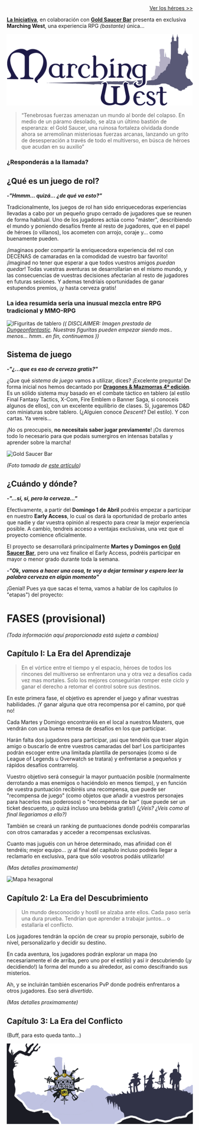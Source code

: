 ---
---
<div style="text-align: right;">
  <a href="/marchers/dwall.html">Ver los héroes >></a>
</div>

**[La Iniciativa](https://www.2innovative.net/blog/wp-content/uploads/2015/11/Patent-Pending.png)**, en colaboración con **[Gold Saucer Bar](https://goo.gl/maps/m1QMBA8UJPD2)** presenta en exclusiva **Marching West**, una experiencia RPG *(bastante)* única...

![Marching West](https://github.com/marching-west/early-access/raw/master/imagenes/logo.png)

> “Tenebrosas fuerzas amenazan un mundo al borde del colapso. En medio de un páramo desolado, se alza un último bastión de esperanza: el Gold Saucer, una ruinosa fortaleza olvidada donde ahora se arremolinan misteriosas fuerzas arcanas, lanzando un grito de desesperación a través de todo el multiverso, en búsca de héroes que acudan en su auxilio” 

### ¿Responderás a la llamada?


## ¿Qué es un juego de rol?

***-"Hmmm... quizá... ¿de qué va esto?"***

Tradicionalmente, los juegos de rol han sido enriquecedoras experiencias llevadas a cabo por un pequeño grupo cerrado de jugadores que se reunen de forma habitual. Uno de los jugadores actúa como "máster", describiendo el mundo y poniendo desafíos frente al resto de jugadores, que en el papel de héroes (o villanos), los acometen con arrojo, coraje y... como buenamente pueden.

¡Imaginaos poder compartir la enriquecedora experiencia del rol con DECENAS de camaradas en la comodidad de vuestro bar favorito! ¡Imaginad no tener que esperar a que todos vuestros amigos *puedan quedar*! Todas vuestras aventuras se desarrollarían en el mismo mundo, y las consecuencias de vuestras decisiones afectarían al resto de jugadores en futuras sesiones. Y ademas tendríais oportunidades de ganar estupendos premios, ¡y hasta cerveza gratis!

### La idea resumida sería una inusual mezcla entre RPG tradicional y MMO-RPG

![IFiguritas de tablero](http://1.bp.blogspot.com/-GPu2Ci1pq9Y/VKY6Mgr6_xI/AAAAAAAAGHw/KzZn1V4sYbg/s1600/Dungeon-Crawl-26.JPG)
_(( DISCLAIMER: Imagen prestada de [Dungeonfantastic](http://dungeonfantastic.blogspot.com.es/2015/01/amazing-d-skirmish-minis-battle.html). Nuestras figuritas pueden empezar siendo mas.. menos... hmm.. en fin, continuemos ))_
## Sistema de juego

***-"¿...que es eso de cerveza gratis?"***

¿Que qué *sistema de juego* vamos a utilizar, dices? ¡Excelente pregunta! De forma inicial nos hemos decantado por **[Dragones & Mazmorras 4ª edición](https://www.rantorpotha.com/Content/images/bd/00221-lg.jpg?1.0.2)**. Es un sólido sistema muy basado en el combate táctico en tablero (al estilo Final Fantasy Tactics, X-Com, Fire Emblem o Banner Saga, si conoceis algunos de ellos), con un excelente equilibrio de clases. Si, jugaremos D&D con miniaturas sobre tablero. (¿Alguien conoce _Descent_? Del estilo). Y con cartas. Ya vereis...

¡No os preocupeis, **no necesitais saber jugar previamente**! ¡Os daremos todo lo necesario para que podais sumergiros en intensas batallas y aprender sobre la marcha!

![Gold Saucer Bar](https://m1.paperblog.com/i/416/4163417/colaboramos-gold-saucer-bar-L-drgl4f.jpeg)

_(Foto tomada de [este artículo](https://es.paperblog.com/colaboramos-con-gold-saucer-bar-4163417/))_

## ¿Cuándo y dónde?

***-"...si, si, pero la cerveza…"***

Efectivamente, a partir del **Domingo 1 de Abril** podréis empezar a participar en nuestro **Early Access**, lo cual os dará la oportunidad de probarlo antes que nadie y dar vuestra opinión al respecto para crear la mejor experiencia posible. A cambio, tendreis acceso a ventajas exclusivas, una vez que el proyecto comience oficialmente.

El proyecto se desarrollará principalmente **Martes y Domingos en [Gold Saucer Bar](https://goo.gl/maps/m1QMBA8UJPD2)**, pero una vez finalice el Early Access, podréis participar en mayor o menor grado durante toda la semana.

***-"Ok, vamos a hacer una cosa, te voy a dejar terminar y espero leer la palabra cerveza en algún momento"***

¡Genial! Pues ya que sacas el tema, vamos a hablar de los capítulos (o "etapas") del proyecto:

# FASES (provisional)

*(Toda información aquí proporcionada está sujeta a cambios)*

## Capítulo I: La Era del Aprendizaje

> En el vórtice entre el tiempo y el espacio, héroes de todos los rincones del multiverso se enfrentaron una y otra vez a desafíos cada vez mas mortales. Solo los mejores conseguirían romper este ciclo y ganar el derecho a retomar el control sobre sus destinos.

En este primera fase, el objetivo es aprender el juego y afinar vuestras habilidades. ¡Y ganar alguna que otra recompensa por el camino, por qué no!

Cada Martes y Domingo encontraréis en el local a nuestros Masters, que vendrán con una buena remesa de desafíos en los que participar.

Harán falta dos jugadores para participar, ¡asi que tendréis que traer algún amigo o buscarlo de entre vuestros camaradas del bar! Los participantes podrán escoger entre una limitada plantilla de personajes (como si de League of Legends u Overwatch se tratara) y enfrentarse a pequeños y rápidos desafíos contrarreloj.

Vuestro objetivo será conseguir la mayor puntuación posible (normalmente derrotando a mas enemigos o haciéndolo en menos tiempo), y en función de vuestra puntuación recibiréis una recompensa, que puede ser "recompensa de juego" (como objetos que añadir a vuestros personajes para hacerlos mas poderosos) o "recompensa de bar" (que puede ser un ticket descuento, ¡o quizá incluso una bebida gratis!) *(¿Veis? ¿Veis como al final llegariamos a ello?)*

También se creará un ranking de puntuaciones donde podréis compararlas con otros camaradas y acceder a recompensas exclusivas.

Cuanto mas juguéis con un héroe determinado, mas afinidad con él tendréis; mejor equipo... ¡y al final del capítulo incluso podréis llegar a reclamarlo en exclusiva, para que sólo vosotros podáis utilizarlo!

*(Mas detalles proximamente)*

![Mapa hexagonal](http://i.imgur.com/g5keWKA.png)

## Capítulo 2: La Era del Descubrimiento

> Un mundo desconocido y hostil se alzaba ante ellos. Cada paso sería una dura prueba. Tendrían que aprender a trabajar juntos... o estallaría el conflicto.

Los jugadores tendrán la opción de crear su propio personaje, subirlo de nivel, personalizarlo y decidir su destino.

En cada aventura, los jugadores podrán explorar un mapa (no necesariamente el de arriba, pero uno por el estilo) y así ir descubriendo (¡y decidiendo!) la forma del mundo a su alrededor, asi como descifrando sus misterios.

Ah, y se incluirán también escenarios PvP donde podréis enfrentaros a otros jugadores. Eso será *divertido*.

*(Mas detalles proximamente)*

## Capítulo 3: La Era del Conflicto

(Buff, para esto queda tanto...)

![Marching West](https://github.com/marching-west/early-access/raw/master/imagenes/Footer.png)
